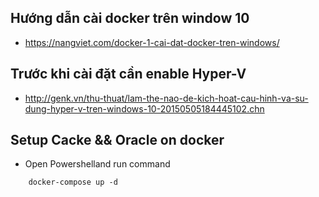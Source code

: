 ## Hướng dẫn cài docker trên window 10
- https://nangviet.com/docker-1-cai-dat-docker-tren-windows/

## Trước khi cài đặt cần enable Hyper-V
- http://genk.vn/thu-thuat/lam-the-nao-de-kich-hoat-cau-hinh-va-su-dung-hyper-v-tren-windows-10-20150505184445102.chn

## Setup Cacke && Oracle on docker

- Open Powershelland run command

```
	docker-compose up -d
```
